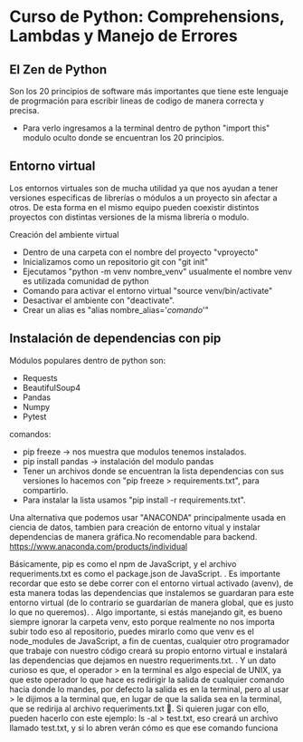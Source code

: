 # Curso de Python: Comprehensions, Lambdas y Manejo de Errores

El Zen de Python
----------------
Son los 20 principios de software más importantes que tiene este lenguaje de progrmación para escribir lineas de codigo de manera correcta y precisa.
  - Para verlo ingresamos a la terminal dentro de python "import this" modulo oculto donde se encuentran los 20 principios.


Entorno virtual
---------------
Los entornos virtuales son de mucha utilidad ya que nos ayudan a tener versiones especificas de librerías o módulos a un proyecto sin afectar a otros. De esta forma en el mismo equipo pueden coexistir distintos proyectos con distintas versiones de la misma librería o modulo.

Creación del ambiente virtual
 - Dentro de una carpeta con el nombre del proyecto "vproyecto"
 - Inicializamos como un repositorio git con "git init"
 - Ejecutamos "python -m venv nombre_venv" usualmente el nombre venv es utilizada comunidad de python
 - Comando para activar el entorno virtual "source venv/bin/activate"
 - Desactivar el ambiente con "deactivate".
 - Crear un alias es "alias nombre_alias='_comando_'"

Instalación de dependencias con pip
-----------------------------------

Módulos populares dentro de python son:
  - Requests
  - BeautifulSoup4
  - Pandas
  - Numpy
  - Pytest

comandos:
  - pip freeze -> nos muestra que modulos tenemos instalados.
  - pip install pandas -> instalación del modulo pandas
  - Tener un archivos donde se encuentran la lista dependencias con sus versiones lo hacemos con "pip freeze > requirements.txt", para compartirlo.
  - Para instalar la lista usamos "pip install -r requirements.txt".

Una alternativa que podemos usar "ANACONDA" principalmente usada en ciencia de datos, tambien para creación de entorno vitual y instalar dependencias de manera gráfica.No recomendable para backend. https://www.anaconda.com/products/individual


Básicamente, pip es como el npm de JavaScript, y el archivo requeriments.txt es como el package.json de JavaScript.
.
Es importante recordar que esto se debe correr con el entorno virtual activado (avenv), de esta manera todas las dependencias que instalemos se guardaran para este entorno virtual (de lo contrario se guardarían de manera global, que es justo lo que no queremos).
.
Algo importante, si estás manejando git, es bueno siempre ignorar la carpeta venv, esto porque realmente no nos importa subir todo eso al repositorio, puedes mirarlo como que venv es el node_modules de JavaScript, a fin de cuentas, cualquier otro programador que trabaje con nuestro código creará su propio entorno virtual e instalará las dependencias que dejamos en nuestro requeriments.txt.
.
Y un dato curioso es que, el operador > en la terminal es algo especial de UNIX, ya que este operador lo que hace es redirigir la salida de cualquier comando hacia donde lo mandes, por defecto la salida es en la terminal, pero al usar > le dijimos a la terminal que, en lugar de que la salida sea en la terminal, que se redirija al archivo requeriments.txt 👀. Si quieren jugar con ello, pueden hacerlo con este ejemplo: ls -al > test.txt, eso creará un archivo llamado test.txt, y si lo abren verán cómo es que ese comando funciona 